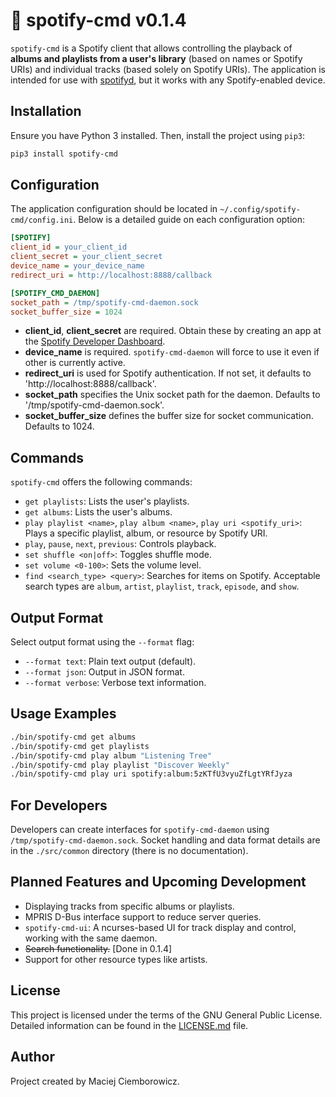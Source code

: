 # 💚 spotify-cmd v0.1.4

`spotify-cmd` is a Spotify client that allows controlling the playback of **albums and playlists from a user's library** (based on names or Spotify URIs) and individual tracks (based solely on Spotify URIs). The application is intended for use with [spotifyd](https://github.com/Spotifyd/spotifyd), but it works with any Spotify-enabled device.

## Installation

Ensure you have Python 3 installed. Then, install the project using `pip3`:

```bash
pip3 install spotify-cmd
```

## Configuration

The application configuration should be located in `~/.config/spotify-cmd/config.ini`. Below is a detailed guide on each configuration option:

```ini
[SPOTIFY]
client_id = your_client_id
client_secret = your_client_secret
device_name = your_device_name
redirect_uri = http://localhost:8888/callback

[SPOTIFY_CMD_DAEMON]
socket_path = /tmp/spotify-cmd-daemon.sock
socket_buffer_size = 1024
```

* **client_id**, **client_secret** are required. Obtain these by creating an app at the [Spotify Developer Dashboard](https://developer.spotify.com/dashboard/applications).
* **device_name** is required. `spotify-cmd-daemon` will force to use it even if other is currently active.
* **redirect_uri** is used for Spotify authentication. If not set, it defaults to 'http://localhost:8888/callback'.
* **socket_path** specifies the Unix socket path for the daemon. Defaults to '/tmp/spotify-cmd-daemon.sock'.
* **socket_buffer_size** defines the buffer size for socket communication. Defaults to 1024.

## Commands

`spotify-cmd` offers the following commands:

* `get playlists`: Lists the user's playlists.
* `get albums`: Lists the user's albums.
* `play playlist <name>`, `play album <name>`, `play uri <spotify_uri>`: Plays a specific playlist, album, or resource by Spotify URI.
* `play`, `pause`, `next`, `previous`: Controls playback.
* `set shuffle <on|off>`: Toggles shuffle mode.
* `set volume <0-100>`: Sets the volume level.
* `find <search_type> <query>`: Searches for items on Spotify. Acceptable search types are `album`, `artist`, `playlist`, `track`, `episode`, and `show`.

## Output Format

Select output format using the `--format` flag:

* `--format text`: Plain text output (default).
* `--format json`: Output in JSON format.
* `--format verbose`: Verbose text information.

## Usage Examples

``` bash
./bin/spotify-cmd get albums
./bin/spotify-cmd get playlists
./bin/spotify-cmd play album "Listening Tree"
./bin/spotify-cmd play playlist "Discover Weekly"
./bin/spotify-cmd play uri spotify:album:5zKTfU3vyuZfLgtYRfJyza
```

## For Developers

Developers can create interfaces for `spotify-cmd-daemon` using `/tmp/spotify-cmd-daemon.sock`. Socket handling and data format details are in the `./src/common` directory (there is no documentation).

## Planned Features and Upcoming Development

* Displaying tracks from specific albums or playlists.
* MPRIS D-Bus interface support to reduce server queries.
* `spotify-cmd-ui`: A ncurses-based UI for track display and control, working with the same daemon.
* ~~Search functionality.~~ [Done in 0.1.4]
* Support for other resource types like artists.

## License

This project is licensed under the terms of the GNU General Public License. Detailed information can be found in the [LICENSE.md](LICENSE.md) file.

## Author

Project created by Maciej Ciemborowicz.

